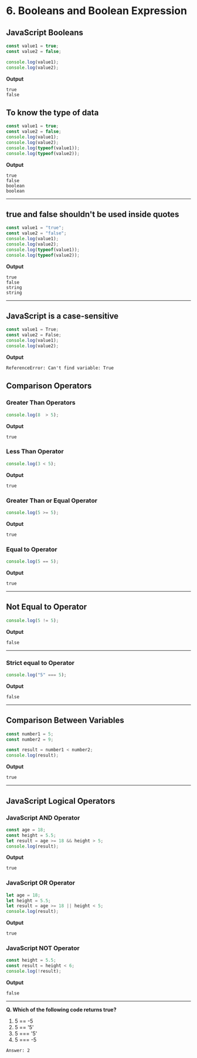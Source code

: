 # 6. Booleans and Boolean Expression
## JavaScript Booleans
```js
const value1 = true;
const value2 = false;

console.log(value1);
console.log(value2);
```
**Output**
```
true
false
```
## To know the type of data
```js
const value1 = true;
const value2 = false;
console.log(value1);
console.log(value2);
console.log(typeof(value1));
console.log(typeof(value2));
```
**Output**
```
true
false
boolean
boolean
```
***
## true and false shouldn't be used inside quotes
```js
const value1 = "true";
const value2 = "false";
console.log(value1);
console.log(value2);
console.log(typeof(value1));
console.log(typeof(value2));
```
**Output**
```
true
false
string
string
```
***
## JavaScript is a case-sensitive
```js
const value1 = True;
const value2 = False;
console.log(value1);
console.log(value2);
```
**Output**
```
ReferenceError: Can't find variable: True
```
## Comparison Operators
### Greater Than Operators
```js
console.log(8  > 5);
```
**Output**
```
true
```
### Less Than Operator
```js
console.log(3 < 5);
```
**Output**
```
true
```
### Greater Than or Equal Operator
```js
console.log(5 >= 5);
```
**Output**
```
true
```
### Equal to Operator
```js
console.log(5 == 5);
```
**Output**
```
true
```
***
## Not Equal to Operator
```js
console.log(5 != 5);
```
**Output**
```
false
```
***
### Strict equal to Operator
```js
console.log("5" === 5);
```
**Output**
```
false
```
***
## Comparison Between Variables
```js
const number1 = 5;
const number2 = 9;

const result = number1 < number2;
console.log(result);
```
**Output**
```
true
```
***
## JavaScript Logical Operators
### JavaScript AND Operator
```js
const age = 18;
const height = 5.5;
let result = age >= 18 && height > 5;
console.log(result);
```
**Output**
```
true
```
### JavaScript OR Operator
```js
let age = 18;
let height = 5.5;
let result = age >= 18 || height < 5;
console.log(result);
```
**Output**
```
true
```
### JavaScript NOT Operator
```js
const height = 5.5;
const result = height < 6;
console.log(!result);
```
**Output**
```
false
```
***
**Q. Which of the following code returns true?**
1. 5 == -5
2. 5 == '5'
3. 5 === '5'
4. 5 === -5
```
Answer: 2
```


